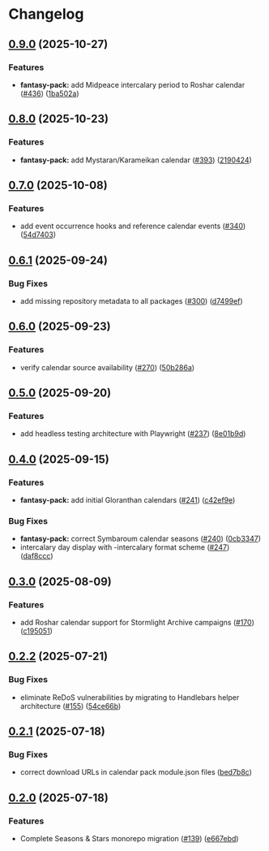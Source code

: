 # Changelog

## [0.9.0](https://github.com/rayners/fvtt-seasons-and-stars/compare/seasons-and-stars-fantasy-v0.8.0...seasons-and-stars-fantasy-v0.9.0) (2025-10-27)


### Features

* **fantasy-pack:** add Midpeace intercalary period to Roshar calendar ([#436](https://github.com/rayners/fvtt-seasons-and-stars/issues/436)) ([1ba502a](https://github.com/rayners/fvtt-seasons-and-stars/commit/1ba502ac3d31f562fbbc2062cc203b7777e43011))

## [0.8.0](https://github.com/rayners/fvtt-seasons-and-stars/compare/seasons-and-stars-fantasy-v0.7.0...seasons-and-stars-fantasy-v0.8.0) (2025-10-23)


### Features

* **fantasy-pack:** add Mystaran/Karameikan calendar ([#393](https://github.com/rayners/fvtt-seasons-and-stars/issues/393)) ([2190424](https://github.com/rayners/fvtt-seasons-and-stars/commit/219042472a5ac44c13d26c138c5951f736e1392f))

## [0.7.0](https://github.com/rayners/fvtt-seasons-and-stars/compare/seasons-and-stars-fantasy-v0.6.1...seasons-and-stars-fantasy-v0.7.0) (2025-10-08)


### Features

* add event occurrence hooks and reference calendar events ([#340](https://github.com/rayners/fvtt-seasons-and-stars/issues/340)) ([54d7403](https://github.com/rayners/fvtt-seasons-and-stars/commit/54d74031b112e395c8fcb58911c149e9eb5a6816))

## [0.6.1](https://github.com/rayners/fvtt-seasons-and-stars/compare/seasons-and-stars-fantasy-v0.6.0...seasons-and-stars-fantasy-v0.6.1) (2025-09-24)


### Bug Fixes

* add missing repository metadata to all packages ([#300](https://github.com/rayners/fvtt-seasons-and-stars/issues/300)) ([d7499ef](https://github.com/rayners/fvtt-seasons-and-stars/commit/d7499ef4a6ec5f232118469a56acf8238542b38a))

## [0.6.0](https://github.com/rayners/fvtt-seasons-and-stars/compare/seasons-and-stars-fantasy-v0.5.0...seasons-and-stars-fantasy-v0.6.0) (2025-09-23)


### Features

* verify calendar source availability ([#270](https://github.com/rayners/fvtt-seasons-and-stars/issues/270)) ([50b286a](https://github.com/rayners/fvtt-seasons-and-stars/commit/50b286ac41d4cb0531c01c24be678bb7b2291fa5))

## [0.5.0](https://github.com/rayners/fvtt-seasons-and-stars/compare/seasons-and-stars-fantasy-v0.4.0...seasons-and-stars-fantasy-v0.5.0) (2025-09-20)


### Features

* add headless testing architecture with Playwright ([#237](https://github.com/rayners/fvtt-seasons-and-stars/issues/237)) ([8e01b9d](https://github.com/rayners/fvtt-seasons-and-stars/commit/8e01b9de3d7ecdaea52526719d5b36815dd6c061))

## [0.4.0](https://github.com/rayners/fvtt-seasons-and-stars/compare/seasons-and-stars-fantasy-v0.3.0...seasons-and-stars-fantasy-v0.4.0) (2025-09-15)


### Features

* **fantasy-pack:** add initial Gloranthan calendars ([#241](https://github.com/rayners/fvtt-seasons-and-stars/issues/241)) ([c42ef9e](https://github.com/rayners/fvtt-seasons-and-stars/commit/c42ef9e0f1f7f717a4f9825238cbb7c49950b7a7))


### Bug Fixes

* **fantasy-pack:** correct Symbaroum calendar seasons ([#240](https://github.com/rayners/fvtt-seasons-and-stars/issues/240)) ([0cb3347](https://github.com/rayners/fvtt-seasons-and-stars/commit/0cb33470f2107949d5b9408a2d4b43672790c33e))
* intercalary day display with -intercalary format scheme ([#247](https://github.com/rayners/fvtt-seasons-and-stars/issues/247)) ([daf8ccc](https://github.com/rayners/fvtt-seasons-and-stars/commit/daf8cccd38e79c11836f393a4109c817b8cb15d4))

## [0.3.0](https://github.com/rayners/fvtt-seasons-and-stars/compare/seasons-and-stars-fantasy-v0.2.2...seasons-and-stars-fantasy-v0.3.0) (2025-08-09)


### Features

* add Roshar calendar support for Stormlight Archive campaigns ([#170](https://github.com/rayners/fvtt-seasons-and-stars/issues/170)) ([c195051](https://github.com/rayners/fvtt-seasons-and-stars/commit/c195051c0bf070c69fde12d01b9ab5fddc0d77d3))

## [0.2.2](https://github.com/rayners/fvtt-seasons-and-stars/compare/seasons-and-stars-fantasy-v0.2.1...seasons-and-stars-fantasy-v0.2.2) (2025-07-21)


### Bug Fixes

* eliminate ReDoS vulnerabilities by migrating to Handlebars helper architecture ([#155](https://github.com/rayners/fvtt-seasons-and-stars/issues/155)) ([54ce66b](https://github.com/rayners/fvtt-seasons-and-stars/commit/54ce66b3df0cc1cd585c0572704134da1ad0f5a4))

## [0.2.1](https://github.com/rayners/fvtt-seasons-and-stars/compare/seasons-and-stars-fantasy-v0.2.0...seasons-and-stars-fantasy-v0.2.1) (2025-07-18)


### Bug Fixes

* correct download URLs in calendar pack module.json files ([bed7b8c](https://github.com/rayners/fvtt-seasons-and-stars/commit/bed7b8cc703cab8f9189898764e6e5c573c79620))

## [0.2.0](https://github.com/rayners/fvtt-seasons-and-stars/compare/seasons-and-stars-fantasy-v0.1.0...seasons-and-stars-fantasy-v0.2.0) (2025-07-18)


### Features

* Complete Seasons & Stars monorepo migration ([#139](https://github.com/rayners/fvtt-seasons-and-stars/issues/139)) ([e667ebd](https://github.com/rayners/fvtt-seasons-and-stars/commit/e667ebdc3b4cdc9f64bebc03b075136b495cac60))

